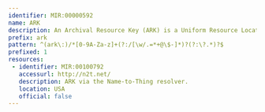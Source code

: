 ```yaml
---
identifier: MIR:00000592
name: ARK
description: An Archival Resource Key (ARK) is a Uniform Resource Locator (URL) that is a multi-purpose persistent identifier for information objects of any type.
prefix: ark
pattern: ^(ark\:)/*[0-9A-Za-z]+(?:/[\w/.=*+@\$-]*)?(?:\?.*)?$
prefixed: 1
resources:
 - identifier: MIR:00100792
   accessurl: http://n2t.net/
   description: ARK via the Name-to-Thing resolver.
   location: USA
   official: false
---
```

